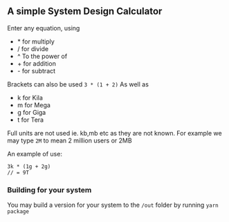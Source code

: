 ## A simple System Design Calculator

Enter any equation, using

- \* for multiply
- / for divide
- ^ To the power of
- \+ for addition
- \- for subtract

Brackets can also be used `3 * (1 + 2)`
As well as

- k for Kila
- m for Mega
- g for Giga
- t for Tera

Full units are not used ie. kb,mb etc as they are not known.
For example we may type `2M` to mean 2 million users or 2MB

An example of use:

```
3k * (1g + 2g)
// = 9T
```

### Building for your system

You may build a version for your system to the `/out` folder by running `yarn package`
